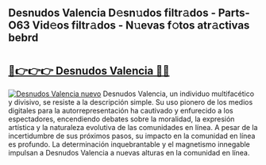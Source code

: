 ## Desnudos Valencia D𝚎sn𝚞dos filtr𝚊dos - Parts-O63 Vid𝚎os filtr𝚊dos - N𝚞evas f𝚘tos atr𝚊ctivas bebrd

# <h2><a href="http://mb4bf8.tromn.icu/?c=Desnudos+Valencia">🔗👉👉👉 Desnudos Valencia 🔗🔗</a></h2>

[![Desnudos Valencia nuevo](https://i.imgur.com/pEAQMta.gif)](http://mb4bf8.tromn.icu/?c=Desnudos+Valencia)
Desnudos Valencia, un individuo multifacético y divisivo, se resiste a la descripción simple. Su uso pionero de los medios digitales para la autorrepresentación ha cautivado y enfurecido a los espectadores, encendiendo debates sobre la moralidad, la expresión artística y la naturaleza evolutiva de las comunidades en línea. A pesar de la incertidumbre de sus próximos pasos, su impacto en la comunidad en línea es profundo. La determinación inquebrantable y el magnetismo innegable impulsan a Desnudos Valencia a nuevas alturas en la comunidad en línea.
